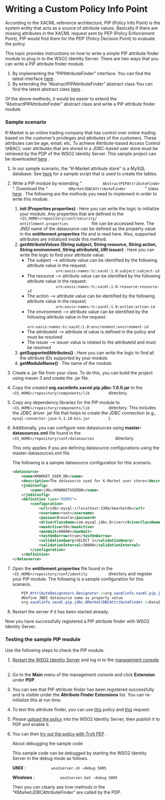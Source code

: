 # Writing a Custom Policy Info Point

According to the XACML reference architecture, PIP (Policy Info Point)
is the system entity that acts as a source of attribute values.
Basically if there are missing attributes in the XACML request sent by
PEP (Policy Enforcement Point), PIP would find them for the PDP (Policy
Decision Point) to evaluate the policy.

This topic provides instructions on how to write a simple PIP attribute
finder module to plug in to the WSO2 Identity Server. There are two ways
that you can write a PIP attribute finder module.

1.  By implementing the “PIPAttributeFinder” interface. You can find the
    latest interface
    [here](https://github.com/wso2/carbon-identity/blob/master/components/entitlement/org.wso2.carbon.identity.entitlement/src/main/java/org/wso2/carbon/identity/entitlement/pip/PIPAttributeFinder.java)
    .
2.  By extending the “AbstractPIPAttributeFinder” abstract class You can
    find the latest abstract class
    [here](https://github.com/wso2/carbon-identity/blob/master/components/entitlement/org.wso2.carbon.identity.entitlement/src/main/java/org/wso2/carbon/identity/entitlement/pip/AbstractPIPAttributeFinder.java)
    .

Of the above methods, it would be easier to extend the
“AbstractPIPAttributeFinder” abstract class and write a PIP attribute
finder module.

### Sample scenario

K-Market is an online trading company that has control over online
trading based on the customer’s privileges and attributes of the
customers. These attributes can be age, email, etc. To achieve
Attribute-based Access Control (ABAC); user attributes that are stored
in a JDBC-based user store must be retrieved by the PDP of the WSO2
Identity Server. This sample project can be downloaded
[here](https://svn.wso2.org/repos/wso2/people/asela/xacml/pip/jdbc/) .

1.  In our sample scenario, the "K-Market attribute store" is a MySQL
    database. See
    [here](https://svn.wso2.org/repos/wso2/people/asela/xacml/pip/jdbc/resources/dbScript/testUserStore.sql)
    for a sample script that is used to create the tables.
2.  Write a PIP module by extending “
    `          AbstractPIPAttributeFinder         ` ”. Download the “
    `          KMarketJDBCAttributeFinder         ` ” class
    [here](https://svn.wso2.org/repos/wso2/people/asela/xacml/pip/jdbc/src/main/org/xacmlinfo/xacml/pip/jdbc/KMarketJDBCAttributeFinder.java)
    . The following are the methods you need to implement in order to
    write this module.
    1.  **init (Properties properties)** : Here you can write the logic
        to initialize your module. Any properties that are defined in
        the
        `            <IS_HOME>/repository/conf/security/            entitlement.properties           `
        file can be accessed here. The JNDI name of the datasource can
        be defined as the property value in the
        **entitlement.properties** file and is read here. Also,
        supported attributes are initialized inside this method.
    2.  **getAttributeValues (String subject, String resource, String
        action, String environment, String attributeId, URI issuer)** :
        Here you can write the logic to find your attribute value.
        -   The subject –\> attribute value can be identified by the
            following attribute value in the request:  
            `              urn:oasis:names:tc:xacml:1.0:subject:subject-id             `
        -   The resource –\> attribute value can be identified by the
            following attribute value in the request:  
            `              urn:oasis:names:tc:xacml:1.0:resource:resource-id             `
        -   The action –\> attribute value can be identified by the
            following attribute value in the request:  
            `              urn:oasis:names:tc:xacml:1.0:action:action-id             `
        -   The environment –\> attribute value can be identified by the
            following attribute value in the request:  
            `              urn:oasis:names:tc:xacml:1.0:environment:environment-id             `
        -   The attributeId –\> attribute id value is defined in the
            policy and must be resolved
        -   The issuer –\> issuer value is related to the attributeId
            and must be resolved
    3.  **getSupportedAttributes()** : Here you can write the logic to
        find all the attribute IDs supported by your module.
    4.  **getModuleName()** : The name of the module.
3.  Create a .jar file from your class. To do this, you can build the
    project using maven 3 and create the .jar file.
4.  Copy the created **org.xacmlinfo.xacml.pip.jdbc-1.0.0.jar** to the
    `          <IS_HOME>/repository/components/lib         ` directory.
5.  Copy any dependency libraries for the PIP module to
    `          <IS_HOME>/repository/components/lib         ` directory.
    This includes the JDBC driver .jar file that helps to create the
    JDBC connection (e.g.,
    `          mysql-connector-java-5.1.10-bin.jar         ` ).
6.  Additionally, you can configure new datasources using
    **master-datasources.xml** file found in the
    `           <IS_HOME>/repository/conf/datasources          `
    directory.

    This only applies if you are defining datasource configurations
    using the master-datasources.xml file.

    The following is a sample datasource configuration for this
    scenario.

    ``` xml
    <datasource>
        <name>KMARKET_USER_DB</name>
        <description>The datasource used for K-Market user store</description>
        <jndiConfig>
            <name>jdbc/KMARKETUSERDB</name>
        </jndiConfig>
        <definition type="RDBMS">
            <configuration>
                <url>jdbc:mysql://localhost:3306/kmarketdb</url>
                <username>root</username>
                <password>asela</password>
                <driverClassName>com.mysql.jdbc.Driver</driverClassName>
                <maxActive>50</maxActive>
                <maxWait>60000</maxWait>
                <testOnBorrow>true</testOnBorrow>
                <validationQuery>SELECT 1</validationQuery>
                <validationInterval>30000</validationInterval>
            </configuration>
        </definition>
    </datasource>
    ```

7.  Open the **entitlement.properties** file found in the
    `           <IS_HOME>/repository/conf/identity          ` directory
    and register your PIP module. The following is a sample
    configuration for this scenario.

    ``` java
        PIP.AttributeDesignators.Designator.2=org.xacmlinfo.xacml.pip.jdbc.KMarketJDBCAttributeFinder
        #Define JNDI datasource name as property value
        org.xacmlinfo.xacml.pip.jdbc.KMarketJDBCAttributeFinder.1=DataSourceName,jdbc/KMARKETUSERDB
    ```

8.  Restart the server if it has been started already.

Now you have successfully registered a PIP attribute finder with WSO2
Identity Server.

### Testing the sample PIP module

Use the following steps to check the PIP module.

1.  [Restart the WSO2 Identity Server](_Running_the_Product_) and log in
    to the [management
    console](../../setup/getting-started-with-the-management-console) .
2.  Go to the **Main** menu of the management console and click
    **Extension** under **PDP**.
3.  You can see that PIP attribute finder has been registered
    successfully and is visible under the **Attribute Finder
    Extensions** list. You can re-initialize this at run time.
4.  To test this attribute finder, you can use
    [this](https://svn.wso2.org/repos/wso2/people/asela/xacml/pip/jdbc/resources/Kmarket-Test-Policy.xml)
    policy and
    [this](https://svn.wso2.org/repos/wso2/people/asela/xacml/pip/jdbc/resources/Test-Request.xml)
    request.

5.  Please [upload the policy](_Creating_a_XACML_Policy_) into the WSO2
    Identity Server, then publish it to PDP and enable it.

6.  You can then [try out the policy with TryIt
    PEP](_Using_the_XACML_TryIt_Tool_) .

    About debugging the sample code

    This sample code can be debugged by starting the WSO2 Identity
    Server in the debug mode as follows.

    **UNIX** : `            wso2server.sh –debug 5005           `

    **Windows** : `            wso2server.bat –debug 5005           `

    Then you can clearly see how methods in the
    “KMarketJDBCAttributeFinder” are called by the PDP.
